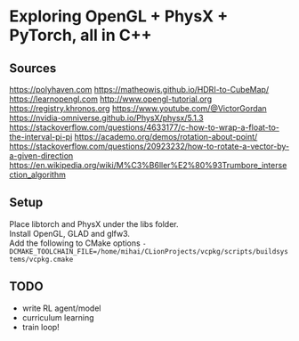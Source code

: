 # Exploring OpenGL + PhysX + PyTorch, all in C++

## Sources
https://polyhaven.com
https://matheowis.github.io/HDRI-to-CubeMap/
https://learnopengl.com
http://www.opengl-tutorial.org
https://registry.khronos.org
https://www.youtube.com/@VictorGordan
https://nvidia-omniverse.github.io/PhysX/physx/5.1.3
https://stackoverflow.com/questions/4633177/c-how-to-wrap-a-float-to-the-interval-pi-pi
https://academo.org/demos/rotation-about-point/
https://stackoverflow.com/questions/20923232/how-to-rotate-a-vector-by-a-given-direction
https://en.wikipedia.org/wiki/M%C3%B6ller%E2%80%93Trumbore_intersection_algorithm

## Setup
Place libtorch and PhysX under the libs folder.  
Install OpenGL, GLAD and glfw3.  
Add the following to CMake options `-DCMAKE_TOOLCHAIN_FILE=/home/mihai/CLionProjects/vcpkg/scripts/buildsystems/vcpkg.cmake`  

## TODO
- write RL agent/model
- curriculum learning
- train loop!